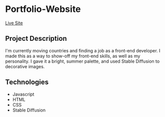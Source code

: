 # Portfolio-Website

[Live Site](https://stephenlehanesmithdev.fly.dev/)

## Project Description
I'm currently moving countries and finding a job as a front-end developer. I made this as a way to show-off my front-end skills, as well as my personality. I gave it a bright, summer palette, and used Stable Diffusion to decorative images.

## Technologies
- Javascript
- HTML
- CSS
- Stable Diffusion
